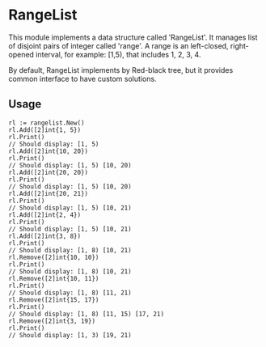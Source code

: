# RangeList

This module implements a data structure called 'RangeList'.
It manages list of disjoint pairs of integer called 'range'.
A range is an left-closed, right-opened interval, for example: [1,5), that includes 1, 2, 3, 4.

By default, RangeList implements by Red-black tree, 
but it provides common interface to have custom solutions.

## Usage

```shell
rl := rangelist.New()
rl.Add([2]int{1, 5})
rl.Print()
// Should display: [1, 5)
rl.Add([2]int{10, 20})
rl.Print()
// Should display: [1, 5) [10, 20)
rl.Add([2]int{20, 20})
rl.Print()
// Should display: [1, 5) [10, 20)
rl.Add([2]int{20, 21})
rl.Print()
// Should display: [1, 5) [10, 21)
rl.Add([2]int{2, 4})
rl.Print()
// Should display: [1, 5) [10, 21)
rl.Add([2]int{3, 8})
rl.Print()
// Should display: [1, 8) [10, 21)
rl.Remove([2]int{10, 10})
rl.Print()
// Should display: [1, 8) [10, 21)
rl.Remove([2]int{10, 11})
rl.Print()
// Should display: [1, 8) [11, 21)
rl.Remove([2]int{15, 17})
rl.Print()
// Should display: [1, 8) [11, 15) [17, 21)
rl.Remove([2]int{3, 19})
rl.Print()
// Should display: [1, 3) [19, 21)
```

